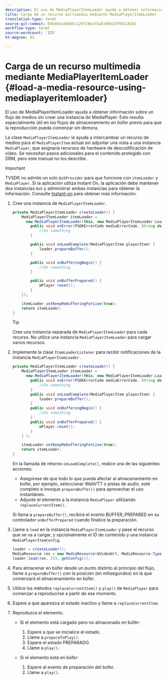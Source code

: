 ```yaml
---
description: El uso de MediaPlayerItemLoader ayuda a obtener información sobre un flujo de medios sin crear una instancia de MediaPlayer. Esto resulta especialmente útil en los flujos de almacenamiento en búfer previo para que la reproducción pueda comenzar sin demora.
title: Carga de un recurso multimedia mediante MediaPlayerItemLoader
translation-type: tm+mt
source-git-commit: 89bdda1d4bd5c126f19ba75a819942df901183d1
workflow-type: tm+mt
source-wordcount: '325'
ht-degree: 0%

---
```



# Carga de un recurso multimedia mediante MediaPlayerItemLoader {#load-a-media-resource-using-mediaplayeritemloader}

El uso de MediaPlayerItemLoader ayuda a obtener información sobre un flujo de medios sin crear una instancia de MediaPlayer. Esto resulta especialmente útil en los flujos de almacenamiento en búfer previo para que la reproducción pueda comenzar sin demora.

La clase `MediaPlayerItemLoader` le ayuda a intercambiar un recurso de medios para el `MediaPlayerItem` actual sin adjuntar una vista a una instancia `MediaPlayer`, que asignaría recursos de hardware de descodificación de vídeo. Se necesitan pasos adicionales para el contenido protegido con DRM, pero este manual no los describe.

>[!IMPORTANT]
>
>TVSDK no admite un solo `QoSProvider` para que funcione con `itemLoader` y `MediaPlayer`. Si la aplicación utiliza Instant On, la aplicación debe mantener dos instancias `QoS` y administrar ambas instancias para obtener la información. Consulte [Instant-on](../../android-3x-content-playback-options-android2/buffering-configuration/android-3x-instant-on.md) para obtener más información.

1. Cree una instancia de `MediaPlayerItemLoader`.

   ```java
   private MediaPlayerItemLoader createLoader() { 
       MediaPlayerItemLoader itemLoader =   
         new MediaPlayerItemLoader(this, new MediaPlayerItemLoader.LoaderListener() { 
           public void onError(PSDKErrorCode mediaErrorCode, String description) { 
               //Do something 
           } 
   
           public void onLoadComplete(MediaPlayerItem playerItem) { 
               loader.prepareBuffer(); 
           } 
   
           public void onBufferingBegin() { 
               //Do something 
           } 
   
           public void onBufferPrepared() { 
               mPlayer.reset(); 
           }  
       }); 
   
       itemLoader.setKeepRebufferingForLive(true); 
       return itemLoader; 
   } 
   ```

   >[!TIP]
   >
   >Cree una instancia separada de `MediaPlayerItemLoader` para cada recurso. No utilice una instancia `MediaPlayerItemLoader` para cargar varios recursos.

1. Implemente la clase `ItemLoaderListener` para recibir notificaciones de la instancia `MediaPlayerItemLoader` .

   ```java
   private MediaPlayerItemLoader createLoader() { 
       MediaPlayerItemLoader itemLoader =   
         new MediaPlayerItemLoader(this, new MediaPlayerItemLoader.LoaderListener() { 
           public void onError(PSDKErrorCode mediaErrorCode, String description) { 
               //Do something 
           } 
           public void onLoadComplete(MediaPlayerItem playerItem) { 
               loader.prepareBuffer(); 
           } 
           public void onBufferingBegin() { 
               //Do something 
           } 
           public void onBufferPrepared() { 
               mPlayer.reset(); 
           }  
       } ); 
   
       itemLoader.setKeepRebufferingForLive(true); 
       return itemLoader; 
   }
   ```

   En la llamada de retorno `onLoadComplete()`, realice una de las siguientes acciones:

   * Asegúrese de que todo lo que pueda afectar al almacenamiento en búfer, por ejemplo, seleccionar WebVTT o pistas de audio, esté completo e invoque `prepareBuffer()` para aprovechar el uso instantáneo.
   * Adjunte el elemento a la instancia `MediaPlayer` utilizando `replaceCurrentItem()`.

   Si llama a `prepareBuffer()`, recibirá el evento BUFFER_PREPARED en su controlador `onBufferPrepared` cuando finalice la preparación.
1. Llame a `load` en la instancia `MediaPlayerItemLoader` y pase el recurso que se va a cargar, y opcionalmente el ID de contenido y una instancia `MediaPlayerItemConfig`.

   ```java
   loader = createLoader(); 
   MediaResource res = new MediaResource(mVideoUrl, MediaResource.Type.HLS, metadata); 
   loader.load(res, 233, getConfig());
   ```

1. Para almacenar en búfer desde un punto distinto al principio del flujo, llame a `prepareBuffer()` con la posición (en milisegundos) en la que comenzará el almacenamiento en búfer.
1. Utilice los métodos `replaceCurrentItem()` y `play()` de `MediaPlayer` para comenzar a reproducirse a partir de ese momento.
1. Espere a que aparezca el estado inactivo y llame a `replaceCurrentItem`.
1. Reproduzca el elemento.

   * Si el elemento está cargado pero no almacenado en búfer:

      1. Espere a que se inicialice el estado.
      1. Llame a `prepareToPlay()`.
      1. Espere el estado PREPARADO.
      1. Llame a `play()`.
   * Si el elemento está en búfer:

      1. Espere al evento de preparación del búfer.
      1. Llame a `play()`.
